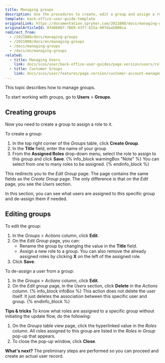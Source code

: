 ```yaml
---
title: Managing groups
description: Use the procedures to create, edit a group and assign a role to this group in the Back Office.
template: back-office-user-guide-template
originalLink: https://documentation.spryker.com/2021080/docs/managing-groups
originalArticleId: 0fd86087-7869-43f7-b15a-997daa5800ca
redirect_from:
  - /2021080/docs/managing-groups
  - /2021080/docs/en/managing-groups
  - /docs/managing-groups
  - /docs/en/managing-groups
related:
  - title: Managing Users
    link: docs/scos/user/back-office-user-guides/page.version/users/roles-groups-and-users/managing-users.html
  - title: Customer Groups
    link: docs/scos/user/features/page.version/customer-account-management-feature-overview/customer-groups-overview.html
---
```


This topic describes how to manage groups.

To start working with groups, go  to **Users** > **Groups**.

## Creating groups

Now you need to create a group to assign a role to it.

To create a group:
1. In the top right corner of the *Groups* table, click **Create Group**.
2.  In the **Title** field, enter the name of your group
3. From the **Assigned Roles** drop-down menu, select the role to assign to this group and click **Save**.
    {% info_block warningBox "Note" %}
You can select from one to many roles to be assigned.
{% endinfo_block %}

This redirects you to the *Edit Group* page. The page contains the same fields as the *Create Group* page. The only difference is that on the *Edit* page, you see the *Users* section.

In this section, you can see what users are assigned to this specific group and de-assign them if needed. 

## Editing groups

To edit the group:
1. In the *Groups* > *Actions* column, click **Edit**.
2. On the *Edit Group* page, you can:
    * Rename the group by changing the value in the **Title** field.
    * Assign a new role to a group. 
        You can also remove the already assigned roles by clicking **X** on the left of the assigned role.
4. Click **Save**.

To de-assign a user from a group:
1. In the *Groups* > *Actions* column, click **Edit**.
2. On the *Edit group* page, in the *Users* section, click **Delete** in the _Actions_ column.
{% info_block infoBox %}
This action does not delete the user itself. It just deletes the association between this specific user and group.
{% endinfo_block %}


**Tips & tricks**
To know what roles are assigned to a specific group without initiating the update flow, do the following:
1. On the *Groups* table view page, click the hyperlinked value in the _Roles_ column.
    All roles assigned to this group are listed in the *Roles in Group* pop-up that appears. 
2. To close the pop-up window, click **Close**.

**What's next?**
The preliminary steps are performed so you can proceed and create an actual user record.


